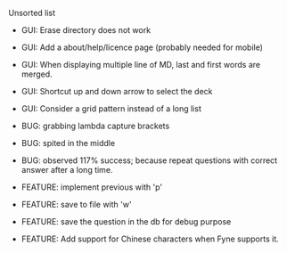Unsorted list

- GUI: Erase directory does not work
- GUI: Add a about/help/licence page (probably needed for mobile)
- GUI: When displaying multiple line of MD, last and first words are merged.
- GUI: Shortcut up and down arrow to select the deck
- GUI: Consider a grid pattern instead of a long list

- BUG: grabbing lambda capture brackets
- BUG: spited in the middle
- BUG: observed 117% success; because repeat questions with correct answer after a long time.

- FEATURE: implement previous with 'p'
- FEATURE: save to file with 'w'
- FEATURE: save the question in the db for debug purpose
- FEATURE: Add support for Chinese characters when Fyne supports it.
